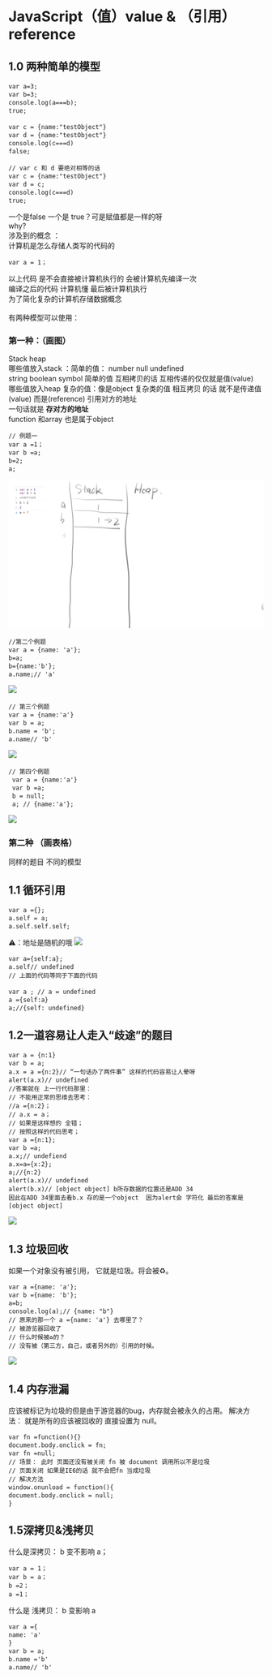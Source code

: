 # JavaScript（值）value & （引用）reference 

## 1.0  两种简单的模型  
```
var a=3;
var b=3;
console.log(a===b);
true;

var c = {name:"testObject"}
var d = {name:"testObject"}
console.log(c===d)
false;

// var c 和 d 要绝对相等的话 
var c = {name:"testObject"}
var d = c;
console.log(c===d)
true;
```

一个是false  一个是 true？可是赋值都是一样的呀<br>
 why?<br>
涉及到的概念 ：<br>
计算机是怎么存储人类写的代码的 <br>

```
var a = 1；
```

以上代码 是不会直接被计算机执行的 会被计算机先编译一次 <br>
编译之后的代码  计算机懂 最后被计算机执行 <br>
为了简化复杂的计算机存储数据概念 <br>  
有两种模型可以使用：<br>


### 第一种：（画图）
Stack  heap<br>
哪些值放入stack ：简单的值： number null  undefined <br>
string  boolean symbol   简单的值 互相拷贝的话  互相传递的仅仅就是值(value)  <br>
哪些值放入heap  复杂的值：像是object   复杂类的值 相互拷贝 的话 就不是传递值(value) 而是(reference) 引用对方的地址  <br> 
一句话就是  **存对方的地址** <br>
function 和array  也是属于object <br>

```
// 例题一 
var a =1；
var b =a;
b=2;
a;  
```

![](value&ref1.jpg)

```
//第二个例题
var a = {name: 'a'};
b=a;
b={name:'b'};
a.name;// 'a'
```


![](JavaScript%EF%BC%88%E5%80%BC%EF%BC%89value%20&%20%EF%BC%88%E5%BC%95%E7%94%A8%EF%BC%89reference/%E6%88%AA%E5%B1%8F.jpg)

```
// 第三个例题
var a = {name:'a'}
var b = a;
b.name = 'b';
a.name// 'b'
```


![](JavaScript%EF%BC%88%E5%80%BC%EF%BC%89value%20&%20%EF%BC%88%E5%BC%95%E7%94%A8%EF%BC%89reference/%E6%88%AA%E5%9B%BE.jpg)


```
// 第四个例题
 var a = {name:'a'}
 var b =a;
 b = null;
 a; // {name:'a'};
```


![](JavaScript%EF%BC%88%E5%80%BC%EF%BC%89value%20&%20%EF%BC%88%E5%BC%95%E7%94%A8%EF%BC%89reference/%E6%88%AA%E5%B1%8F.jpg)


### 第二种   （画表格）
同样的题目 不同的模型 


## 1.1 循环引用 
```
var a ={}; 
a.self = a;
a.self.self.self;
```

⚠️：地址是随机的哦 
![](JavaScript%EF%BC%88%E5%80%BC%EF%BC%89value%20&%20%EF%BC%88%E5%BC%95%E7%94%A8%EF%BC%89reference/%E6%88%AA%E5%B1%8F.jpg)


```
var a={self:a};
a.self// undefined
// 上面的代码等同于下面的代码 

var a ; // a = undefined 
a ={self:a}
a;//{self: undefined} 

```


## 1.2一道容易让人走入“歧途”的题目

```
var a = {n:1}
var b = a;
a.x = a ={n:2}// “一句话办了两件事” 这样的代码容易让人晕呀 
alert(a.x)// undefined 
//答案就在 上一行代码那里：
// 不能用正常的思维去思考：
//a ={n:2}；
// a.x = a；
// 如果是这样想的 全错；
// 按照这样的代码思考；
var a ={n:1};
var b =a;
a.x;// undefiend 
a.x=a={x:2};
a;//{n:2}
alert(a.x)// undefined 
alert(b.x)// [object object] b所存数据的位置还是ADD 34
因此在ADD 34里面去看b.x 存的是一个object  因为alert会 字符化 最后的答案是[object object]

```


![](JavaScript%EF%BC%88%E5%80%BC%EF%BC%89value%20&%20%EF%BC%88%E5%BC%95%E7%94%A8%EF%BC%89reference/%E6%88%AA%E5%B1%8F.jpg)


## 1.3 垃圾回收 
如果一个对象没有被引用， 它就是垃圾。将会被♻️。
```
var a ={name: 'a'};
var b ={name: 'b'};
a=b;
console.log(a);// {name: "b"}
// 原来的那一个 a ={name: 'a'} 去哪里了？
// 被游览器回收了
// 什么时候被♻️的？
// 没有被（第三方，自己，或者另外的）引用的时候。
```


![](JavaScript%EF%BC%88%E5%80%BC%EF%BC%89value%20&%20%EF%BC%88%E5%BC%95%E7%94%A8%EF%BC%89reference/%E6%88%AA%E5%B1%8F.jpg)


## 1.4  内存泄漏
应该被标记为垃圾的但是由于游览器的bug，内存就会被永久的占用。 解决方法： 就是所有的应该被回收的 直接设置为 null。

```
var fn =function(){}
document.body.onclick = fn;
var fn =null;
// 场景： 此时 页面还没有被关闭 fn 被 document 调用所以不是垃圾
// 页面关闭 如果是IE6的话 就不会把fn 当成垃圾
// 解决方法
window.onunload = function(){
document.body.onclick = null;
}
```


## 1.5深拷贝&浅拷贝
什么是深拷贝：
  b 变不影响 a；
```
var a = 1；
var b = a；
b =2；
a =1；
```

什么是 浅拷贝：
  b 变影响 a
```
var a ={
name: 'a'
}
var b = a;
b.name ='b'
a.name// 'b'

```
